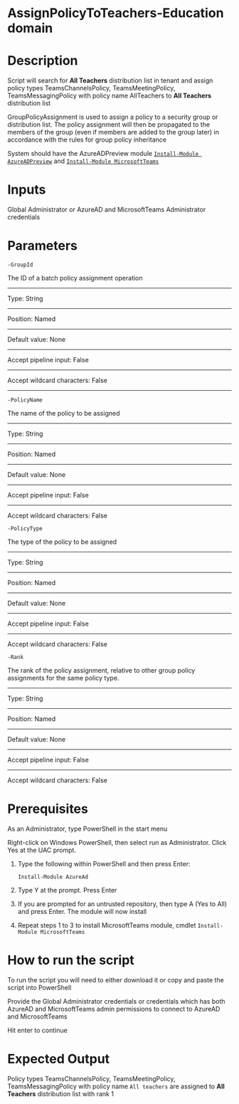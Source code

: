 # AssignPolicyToTeachers-Education domain

# Description
Script will search for **All Teachers** distribution list in tenant and assign policy types TeamsChannelsPolicy, TeamsMeetingPolicy, TeamsMessagingPolicy with policy name AllTeachers to **All Teachers** distribution list

GroupPolicyAssignment is used to assign a policy to a security group or distribution list. The policy assignment will then be propagated to the members of the group (even if members are added to the group later) in accordance with the rules for group policy inheritance

System should have the AzureADPreview module [`Install-Module AzureADPreview`](https://docs.microsoft.com/en-us/powershell/azure/active-directory/install-adv2?view=azureadps-2.0-preview#installing-the-azure-ad-module) and [`Install-Module MicrosoftTeams`](https://www.powershellgallery.com/packages/MicrosoftTeams/1.0.6)

# Inputs
Global Administrator or AzureAD and MicrosoftTeams Administrator credentials 

# Parameters

`-GroupId`

 The ID of a batch policy assignment operation
 - - -
 Type:	String
 - - -
 Position:	Named
 - - -
 Default value:	None
 - - -
 Accept pipeline input:	False
 - - -
 Accept wildcard characters:	False
 - - -

`-PolicyName`

The name of the policy to be assigned
- - -
Type:	String
 - - -
Position:	Named
- - -
Default value:	None
- - -
Accept pipeline input:	False
- - -
Accept wildcard characters:	False

`-PolicyType`

The type of the policy to be assigned
- - -
Type:	String
- - -
Position:	Named
- - -
Default value:	None
- - -
Accept pipeline input:	False
- - -
Accept wildcard characters:	False

`-Rank`

 The rank of the policy assignment, relative to other group policy assignments for the same policy type.
 - - -
 Type:	String
 - - -
 Position:	Named
 - - -
 Default value:	None
 - - -
 Accept pipeline input:	False
 - - -
 Accept wildcard characters:	False

# Prerequisites
As an Administrator, type PowerShell in the start menu

Right-click on Windows PowerShell, then select run as Administrator. Click Yes at the UAC prompt.
1.	Type the following within PowerShell and then press Enter:

     `Install-Module AzureAd` 

2.	Type Y at the prompt. Press Enter

3.	If you are prompted for an untrusted repository, then type A (Yes to All) and press Enter. The module will now install

4. Repeat steps 1 to 3 to install MicrosoftTeams module, cmdlet `Install-Module MicrosoftTeams` 

# How to run the script
To run the script you will need to either download it or copy and paste the script into PowerShell

Provide the Global Administrator credentials or credentials which has both AzureAD and MicrosoftTeams admin permissions to connect to AzureAD and MicrosoftTeams

Hit enter to continue

# Expected Output
Policy types TeamsChannelsPolicy, TeamsMeetingPolicy, TeamsMessagingPolicy with policy name `All teachers` are assigned to **All Teachers** distribution list with rank 1
